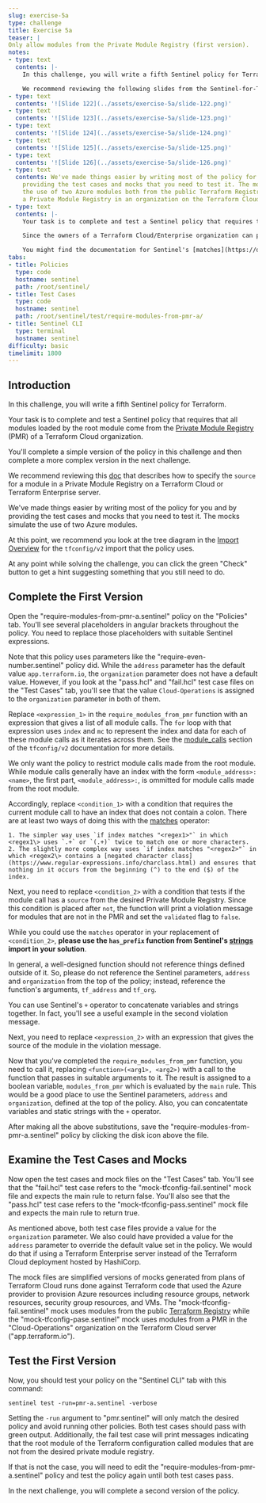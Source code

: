 ```yaml
---
slug: exercise-5a
type: challenge
title: Exercise 5a
teaser: |
Only allow modules from the Private Module Registry (first version).
notes:
- type: text
  contents: |-
    In this challenge, you will write a fifth Sentinel policy for Terraform.

    We recommend reviewing the following slides from the Sentinel-for-Terraform-v4.pptx presentation.
- type: text
  contents: '![Slide 122](../assets/exercise-5a/slide-122.png)'
- type: text
  contents: '![Slide 123](../assets/exercise-5a/slide-123.png)'
- type: text
  contents: '![Slide 124](../assets/exercise-5a/slide-124.png)'
- type: text
  contents: '![Slide 125](../assets/exercise-5a/slide-125.png)'
- type: text
  contents: '![Slide 126](../assets/exercise-5a/slide-126.png)'
- type: text
  contents: We've made things easier by writing most of the policy for you and by
    providing the test cases and mocks that you need to test it. The mocks simulate
    the use of two Azure modules both from the public Terraform Registry and from
    a Private Module Registry in an organization on the Terraform Cloud server.
- type: text
  contents: |-
    Your task is to complete and test a Sentinel policy that requires that all modules called by the root module come from the [Private Module Registry](https://www.terraform.io/docs/cloud/registry/index.html) (PMR) of a Terraform Cloud organization called "Cloud-Operations". You will use the [tfconfig/v2](https://www.terraform.io/docs/cloud/sentinel/import/tfconfig-v2.html) import to do that.

    Since the owners of a Terraform Cloud/Enterprise organization can prevent modules in their PMR from using external modules, requiring the root module to call all modules from the PMR effectively requires that all non-root modules come from the PMR.

    You might find the documentation for Sentinel's [matches](https://docs.hashicorp.com/sentinel/language/spec/#matches-operator) operator and [strings](https://docs.hashicorp.com/sentinel/imports/strings) import useful. You might also want to read about how modules are sourced from private module registries [here](https://www.terraform.io/docs/cloud/registry/using.html).
tabs:
- title: Policies
  type: code
  hostname: sentinel
  path: /root/sentinel/
- title: Test Cases
  type: code
  hostname: sentinel
  path: /root/sentinel/test/require-modules-from-pmr-a/
- title: Sentinel CLI
  type: terminal
  hostname: sentinel
difficulty: basic
timelimit: 1800
---
```

<style>
  v {
    display: inline-flex;
    color: white;
    background-color: rgb(17, 158, 111);
    align-items: center;
    justify-content: center;
    font-size: 14px;
    padding: 10px;
    border-radius: 2px;
    height: 24px;
  }
  t {
    display: inline-flex;
    border-radius: 5px;
    background-color: rgba(30,38,55,1);
    color: rgba(151,159,175,1);
    padding: 2px 10px 2px 5px;
    font-size: 14px;
    letter-spacing: 1.2px;
    justify-content: center;
    height: 24px;
    align-items: center;
  }
  t > a img {
    display: inline-block;
    max-height: 24px;
  }
  c {
    display: flex;
    justify-content: center;
    border-radius: 5px;
    background-color: black;
  }
  c > img {
    max-width: 200px;
    max-height: 200px;
  }
</style>

## Introduction
In this challenge, you will write a fifth Sentinel policy for Terraform.

Your task is to complete and test a Sentinel policy that requires that all modules loaded by the root module come from the [Private Module Registry](https://www.terraform.io/docs/cloud/registry/index.html) (PMR) of a Terraform Cloud organization.

You'll complete a simple version of the policy in this challenge and then complete a more complex version in the next challenge.

We recommend reviewing this [doc](https://www.terraform.io/docs/cloud/registry/using.html) that describes how to specify the `source` for a module in a Private Module Registry on a Terraform Cloud or Terraform Enterprise server.

We've made things easier by writing most of the policy for you and by providing the test cases and mocks that you need to test it. The mocks simulate the use of two Azure modules.

At this point, we recommend you look at the tree diagram in the [Import Overview](https://www.terraform.io/docs/cloud/sentinel/import/tfconfig-v2.html#import-overview) for the `tfconfig/v2` import that the policy uses.

At any point while solving the challenge, you can click the green "Check" button to get a hint suggesting something that you still need to do.

## Complete the First Version
Open the "require-modules-from-pmr-a.sentinel" policy on the "Policies" tab. You'll see several placeholders in angular brackets throughout the policy. You need to replace those placeholders with suitable Sentinel expressions.

Note that this policy uses parameters like the "require-even-number.sentinel" policy did. While the `address` parameter has the default value `app.terraform.io`, the `organization` parameter does not have a default value. However, if you look at the "pass.hcl" and "fail.hcl" test case files on the "Test Cases" tab, you'll see that the value `Cloud-Operations` is assigned to the `organization` parameter in both of them.

Replace `<expression_1>` in the `require_modules_from_pmr` function with an expression that gives a list of all module calls. The `for` loop with that expression uses `index` and `mc` to represent the index and data for each of these module calls as it iterates across them. See the [module_calls](https://www.terraform.io/docs/cloud/sentinel/import/tfconfig-v2.html#the-module_calls-collection) section of the `tfconfig/v2` documentation for more details.

We only want the policy to restrict module calls made from the root module. While module calls generally have an index with the form `<module_address>:<name>`, the first part, `<module_address>:`, is ommitted for module calls made from the root module.

Accordingly, replace `<condition_1>` with a condition that requires the current module call to have an index that does not contain a colon. There are at least two ways of doing this with the [matches](https://docs.hashicorp.com/sentinel/language/spec/#matches-operator) operator:

    1. The simpler way uses `if index matches "<regex1>"` in which <regex1\> uses `.+` or `(.+)` twice to match one or more characters.
    2. The slightly more complex way uses `if index matches "<regex2>"` in which <regex2\> contains a [negated character class](https://www.regular-expressions.info/charclass.html) and ensures that nothing in it occurs from the beginning (^) to the end ($) of the index.

Next, you need to replace `<condition_2>` with a condition that tests if the module call has a `source` from the desired Private Module Registry. Since this condition is placed after `not`, the function will print a violation message for modules that are not in the PMR and set the `validated` flag to `false`.

While you could use the `matches` operator in your replacement of `<condition_2>`, **please use the `has_prefix` function from Sentinel's [strings](https://docs.hashicorp.com/sentinel/imports/strings) import in your solution**.

In general, a well-designed function should not reference things defined outside of it. So, please do not reference the Sentinel parameters, `address` and `organization` from the top of the policy; instead, reference the function's arguments, `tf_address` and `tf_org`.

You can use Sentinel's `+` operator to concatenate variables and strings together. In fact, you'll see a useful example in the second violation message.

Next, you need to replace `<expression_2>` with an expression that gives the source of the module in the violation message.

Now that you've completed the `require_modules_from_pmr` function, you need to call it, replacing `<function>(<arg1>, <arg2>)` with a call to the function that passes in suitable arguments to it. The result is assigned to a boolean variable, `modules_from_pmr` which is evaluated by the `main` rule. This would be a good place to use the Sentinel parameters, `address` and `organization`, defined at the top of the policy. Also, you can concatentate variables and static strings with the `+` operator.

After making all the above substitutions, save the "require-modules-from-pmr-a.sentinel" policy by clicking the disk icon above the file.

## Examine the Test Cases and Mocks
Now open the test cases and mock files on the "Test Cases" tab. You'll see that the "fail.hcl" test case refers to the "mock-tfconfig-fail.sentinel" mock file and expects the main rule to return false. You'll also see that the "pass.hcl" test case refers to the "mock-tfconfig-pass.sentinel" mock file and expects the main rule to return true.

As mentioned above, both test case files provide a value for the `organization` parameter. We also could have provided a value for the `address` parameter to override the default value set in the policy. We would do that if using a Terraform Enterprise server instead of the Terraform Cloud deployment hosted by HashiCorp.

The mock files are simplified versions of mocks generated from plans of Terraform Cloud runs done against Terraform code that used the Azure provider to provision Azure resources including resource groups, network resources, security group resources, and VMs. The "mock-tfconfig-fail.sentinel" mock uses modules from the public [Terraform Registry](https://registry.terraform.io/) while the "mock-tfconfig-pase.sentinel" mock uses modules from a PMR in the "Cloud-Operations" organization on the Terraform Cloud server ("app.terraform.io").

## Test the First Version
Now, you should test your policy on the "Sentinel CLI" tab with this command:
```
sentinel test -run=pmr-a.sentinel -verbose
```
Setting the `-run` argument to "pmr.sentinel" will only match the desired policy and avoid running other policies. Both test cases should pass with green output. Additionally, the fail test case will print messages indicating that the root module of the Terraform configuration called modules that are not from the desired private module registry.

If that is not the case, you will need to edit the "require-modules-from-pmr-a.sentinel" policy and test the policy again until both test cases pass.

In the next challenge, you will complete a second version of the policy.
